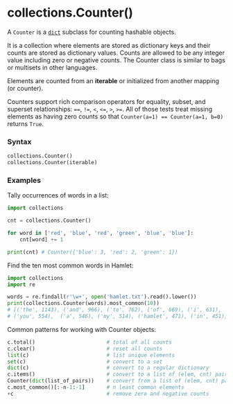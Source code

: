# collections.Counter()

A `Counter` is a [`dict`](/built-in-types/dict/) subclass for counting hashable objects.

It is a collection where elements are stored as dictionary keys and their counts are stored as dictionary values. Counts are allowed to be any integer value including zero or negative counts. The Counter class is similar to bags or multisets in other languages.

Elements are counted from an **iterable** or initialized from another mapping (or counter).

Counters support rich comparison operators for equality, subset, and superset relationships: `==`, `!=`, `<`, `<=`, `>`, `>=`. All of those tests treat missing elements as having zero counts so that `Counter(a=1) == Counter(a=1, b=0)` returns `True`.

### Syntax

```python
collections.Counter()
collections.Counter(iterable)
```

### Examples

Tally occurrences of words in a list:

```python
import collections

cnt = collections.Counter()

for word in ['red', 'blue', 'red', 'green', 'blue', 'blue']:
    cnt[word] += 1

print(cnt) # Counter({'blue': 3, 'red': 2, 'green': 1})
```

Find the ten most common words in Hamlet:

```python
import collections
import re

words = re.findall(r'\w+', open('hamlet.txt').read().lower())
print(collections.Counter(words).most_common(10))
# [('the', 1143), ('and', 966), ('to', 762), ('of', 669), ('i', 631),
# ('you', 554),  ('a', 546), ('my', 514), ('hamlet', 471), ('in', 451)]
```

Common patterns for working with Counter objects:

```python
c.total()                       # total of all counts
c.clear()                       # reset all counts
list(c)                         # list unique elements
set(c)                          # convert to a set
dict(c)                         # convert to a regular dictionary
c.items()                       # convert to a list of (elem, cnt) pairs
Counter(dict(list_of_pairs))    # convert from a list of (elem, cnt) pairs
c.most_common()[:-n-1:-1]       # n least common elements
+c                              # remove zero and negative counts
```
